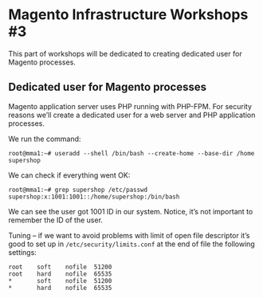 # Magento Infrastructure Workshops #3

This part of workshops will be dedicated to creating dedicated user for Magento
processes.

## Dedicated user for Magento processes

Magento application server uses PHP running with PHP-FPM. For security reasons
we’ll create a dedicated user for a web server and PHP application processes.

We run the command:
```
root@mma1:~# useradd --shell /bin/bash --create-home --base-dir /home supershop
```

We can check if everything went OK:
```
root@mma1:~# grep supershop /etc/passwd
supershop:x:1001:1001::/home/supershop:/bin/bash
```

We can see the user got 1001 ID in our system. Notice, it’s not important to
remember the ID of the user.

Tuning – if we want to avoid problems with limit of open file descriptor it’s
good to set up in `/etc/security/limits.conf` at the end of file the following
settings:
```
root    soft    nofile  51200
root    hard    nofile  65535
*       soft    nofile  51200
*       hard    nofile  65535
```
